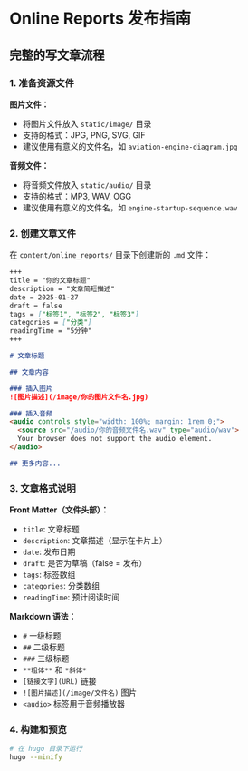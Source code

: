 # Online Reports 发布指南

## 完整的写文章流程

### 1. 准备资源文件

**图片文件：**
- 将图片文件放入 `static/image/` 目录
- 支持的格式：JPG, PNG, SVG, GIF
- 建议使用有意义的文件名，如 `aviation-engine-diagram.jpg`

**音频文件：**
- 将音频文件放入 `static/audio/` 目录
- 支持的格式：MP3, WAV, OGG
- 建议使用有意义的文件名，如 `engine-startup-sequence.wav`

### 2. 创建文章文件

在 `content/online_reports/` 目录下创建新的 `.md` 文件：

```markdown
+++
title = "你的文章标题"
description = "文章简短描述"
date = 2025-01-27
draft = false
tags = ["标签1", "标签2", "标签3"]
categories = ["分类"]
readingTime = "5分钟"
+++

# 文章标题

## 文章内容

### 插入图片
![图片描述](/image/你的图片文件名.jpg)

### 插入音频
<audio controls style="width: 100%; margin: 1rem 0;">
  <source src="/audio/你的音频文件名.wav" type="audio/wav">
  Your browser does not support the audio element.
</audio>

## 更多内容...
```

### 3. 文章格式说明

**Front Matter（文件头部）：**
- `title`: 文章标题
- `description`: 文章描述（显示在卡片上）
- `date`: 发布日期
- `draft`: 是否为草稿（false = 发布）
- `tags`: 标签数组
- `categories`: 分类数组
- `readingTime`: 预计阅读时间

**Markdown 语法：**
- `#` 一级标题
- `##` 二级标题
- `###` 三级标题
- `**粗体**` 和 `*斜体*`
- `[链接文字](URL)` 链接
- `![图片描述](/image/文件名)` 图片
- `<audio>` 标签用于音频播放器

### 4. 构建和预览

```bash
# 在 hugo 目录下运行
hugo --minify
```